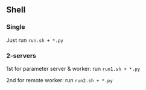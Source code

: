 ## Shell

### Single

Just run `run.sh + *.py`

### 2-servers

1st for parameter server & worker: run `run1.sh + *.py`

2nd for remote worker: run `run2.sh + *.py`
